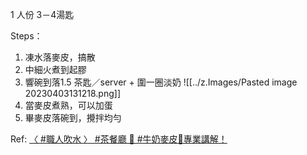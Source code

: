 1 人份 3－4湯匙

Steps：
1. 凍水落麥皮，搞散
2. 中細火煮到起膠
3. 響碗到落1.5 茶匙／server + 圍一圈淡奶
![[../z.Images/Pasted image 20230403131218.png]]
5. 當麥皮煮熟，可以加蛋
6. 畢麥皮落碗到，攪拌均勻

Ref: [〈 #職人吹水 〉 #茶餐廳 🐄 #牛奶麥皮🐄專業講解！](https://youtu.be/6609M1mdtW4)